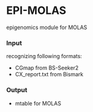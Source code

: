# EPI-MOLAS
epigenomics module for MOLAS

### Input
recognizing following formats:
- CGmap from BS-Seeker2
- CX_report.txt from Bismark

### Output 
- mtable for MOLAS